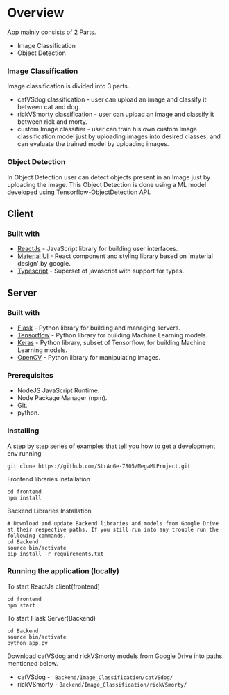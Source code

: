 # Overview

App mainly consists of 2 Parts.
- Image Classification
- Object Detection
### Image Classification
Image classification is divided into 3 parts.
- catVSdog classification - user can upload an image and classify it between cat and dog.
- rickVSmorty classification  - user can upload an image and classify it between rick and morty.
- custom Image classifier - user can train his own custom Image classification model just by uploading images into desired classes, and can evaluate the trained model by uploading images.

### Object Detection
In Object Detection user can detect objects present in an Image just by uploading the image. This Object Detection is done using a ML model developed using Tensorflow-ObjectDetection API.

## Client

### Built with

- [ReactJs](https://reactjs.org) - JavaScript library for building user interfaces.
- [Material UI](https://material-ui.com/) - React component and styling library based on 'material design' by google.
- [Typescript](https://www.typescriptlang.org)  - Superset of javascript with support for types.

## Server

### Built with

- [Flask](https://flask.palletsprojects.com/en/1.1.x/)  - Python library for building and managing servers.
- [Tensorflow](https://www.tensorflow.org/) - Python library for building Machine Learning models.
- [Keras](https://keras.io/)  - Python library, subset of Tensorflow, for building Machine Learning models.
- [OpenCV](https://opencv.org/) - Python library for manipulating images.

### Prerequisites

- NodeJS JavaScript Runtime.
- Node Package Manager (npm).
- Git.
- python.

### Installing

A step by step series of examples that tell you how to get a development env running

```
git clone https://github.com/StrAnGe-7805/MegaMLProject.git
```

Frontend libraries Installation
```
cd frontend
npm install
```

Backend Libraries Installation
```
# Download and update Backend libraries and models from Google Drive at their respective paths. If you still run into any trouble run the following commands.
cd Backend
source bin/activate
pip install -r requirements.txt
```

### Running the application (locally)

To start ReactJs client(frontend)
```
cd frontend
npm start
```
To start Flask Server(Backend)
```
cd Backend
source bin/activate
python app.py
```

Download catVSdog and rickVSmorty models from Google Drive into paths mentioned below.

- catVSdog  - ``` Backend/Image_Classification/catVSdog/```
- rickVSmorty - ```Backend/Image_Classification/rickVSmorty/```

